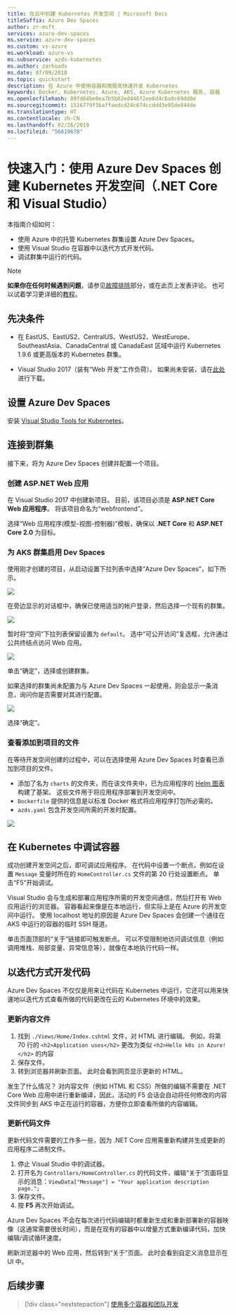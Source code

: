 ```yaml
---
title: 在云中创建 Kubernetes 开发空间 | Microsoft Docs
titleSuffix: Azure Dev Spaces
author: zr-msft
services: azure-dev-spaces
ms.service: azure-dev-spaces
ms.custom: vs-azure
ms.workload: azure-vs
ms.subservice: azds-kubernetes
ms.author: zarhoads
ms.date: 07/09/2018
ms.topic: quickstart
description: 在 Azure 中使用容器和微服务快速开发 Kubernetes
keywords: Docker, Kubernetes, Azure, AKS, Azure Kubernetes 服务, 容器
ms.openlocfilehash: 89fd64be0ea7b5b02ed446f2ee6d4c6a9c69dd0e
ms.sourcegitcommit: 1516779f1baffaedcd24c674ccddd3e95de844de
ms.translationtype: HT
ms.contentlocale: zh-CN
ms.lasthandoff: 02/26/2019
ms.locfileid: "56819678"
---
```

# <a name="quickstart-create-a-kubernetes-dev-space-with-azure-dev-spaces-net-core-and-visual-studio"></a>快速入门：使用 Azure Dev Spaces 创建 Kubernetes 开发空间（.NET Core 和 Visual Studio）

本指南介绍如何：

- 使用 Azure 中的托管 Kubernetes 群集设置 Azure Dev Spaces。
- 使用 Visual Studio 在容器中以迭代方式开发代码。
- 调试群集中运行的代码。

> [!Note]
> **如果你在任何时候遇到问题**，请参见[故障排除](troubleshooting.md)部分，或在此页上发表评论。 也可以试着学习更详细的[教程](get-started-netcore-visualstudio.md)。

## <a name="prerequisites"></a>先决条件

- 在 EastUS、EastUS2、CentralUS、WestUS2、WestEurope、SoutheastAsia、CanadaCentral 或 CanadaEast 区域中运行 Kubernetes 1.9.6 或更高版本的 Kubernetes 群集。

- Visual Studio 2017（装有“Web 开发”工作负荷）。 如果尚未安装，请在[此处](https://aka.ms/vsdownload?utm_source=mscom&utm_campaign=msdocs)进行下载。

## <a name="set-up-azure-dev-spaces"></a>设置 Azure Dev Spaces

安装 [Visual Studio Tools for Kubernetes](https://aka.ms/get-vsk8stools)。

## <a name="connect-to-a-cluster"></a>连接到群集

接下来，将为 Azure Dev Spaces 创建并配置一个项目。

### <a name="create-an-aspnet-web-app"></a>创建 ASP.NET Web 应用

在 Visual Studio 2017 中创建新项目。 目前，该项目必须是 **ASP.NET Core Web 应用程序**。 将该项目命名为“webfrontend”。

选择“Web 应用程序(模型-视图-控制器)”模板，确保以 **.NET Core** 和 **ASP.NET Core 2.0** 为目标。

### <a name="enable-dev-spaces-for-an-aks-cluster"></a>为 AKS 群集启用 Dev Spaces

使用刚才创建的项目，从启动设置下拉列表中选择“Azure Dev Spaces”，如下所示。

![](media/get-started-netcore-visualstudio/LaunchSettings.png)

在旁边显示的对话框中，确保已使用适当的帐户登录，然后选择一个现有的群集。

![](media/get-started-netcore-visualstudio/Azure-Dev-Spaces-Dialog.png)

暂时将“空间”下拉列表保留设置为 `default`。 选中“可公开访问”复选框，允许通过公共终结点访问 Web 应用。

![](media/get-started-netcore-visualstudio/Azure-Dev-Spaces-Dialog2.png)

单击“确定”，选择或创建群集。

如果选择的群集尚未配置为与 Azure Dev Spaces 一起使用，则会显示一条消息，询问你是否需要对其进行配置。

![](media/get-started-netcore-visualstudio/Add-Azure-Dev-Spaces-Resource.png)

选择“确定”。 

### <a name="look-at-the-files-added-to-project"></a>查看添加到项目的文件
在等待开发空间创建的过程中，可以在选择使用 Azure Dev Spaces 时查看已添加到项目的文件。

- 添加了名为 `charts` 的文件夹，而在该文件夹中，已为应用程序的 [Helm 图表](https://docs.helm.sh)构建了基架。 这些文件用于将应用程序部署到开发空间中。
- `Dockerfile` 提供的信息是以标准 Docker 格式将应用程序打包所必需的。
- `azds.yaml` 包含开发空间所需的开发时配置。

![](media/get-started-netcore-visualstudio/ProjectFiles.png)

## <a name="debug-a-container-in-kubernetes"></a>在 Kubernetes 中调试容器
成功创建开发空间之后，即可调试应用程序。 在代码中设置一个断点，例如在设置 `Message` 变量时所在的 `HomeController.cs` 文件的第 20 行处设置断点。 单击“F5”开始调试。 

Visual Studio 会与生成和部署应用程序所需的开发空间通信，然后打开有 Web 应用运行的浏览器。 容器看起来像是在本地运行，但实际上是在 Azure 的开发空间中运行。 使用 localhost 地址的原因是 Azure Dev Spaces 会创建一个通往在 AKS 中运行的容器的临时 SSH 隧道。

单击页面顶部的“关于”链接即可触发断点。 可以不受限制地访问调试信息（例如调用堆栈、局部变量、异常信息等），就像在本地执行代码一样。


## <a name="iteratively-develop-code"></a>以迭代方式开发代码

Azure Dev Spaces 不仅仅是用来让代码在 Kubernetes 中运行，它还可以用来快速地以迭代方式查看所做的代码更改在云的 Kubernetes 环境中的效果。

### <a name="update-a-content-file"></a>更新内容文件
1. 找到 `./Views/Home/Index.cshtml` 文件，对 HTML 进行编辑。 例如，将第 70 行的 `<h2>Application uses</h2>` 更改为类似 `<h2>Hello k8s in Azure!</h2>` 的内容
1. 保存文件。
1. 转到浏览器并刷新页面。 此时会看到网页显示更新的 HTML。

发生了什么情况？ 对内容文件（例如 HTML 和 CSS）所做的编辑不需要在 .NET Core Web 应用中进行重新编译，因此，活动的 F5 会话会自动将任何修改的内容文件同步到 AKS 中正在运行的容器，方便你立即查看所做的内容编辑。

### <a name="update-a-code-file"></a>更新代码文件
更新代码文件需要的工作多一些，因为 .NET Core 应用需重新构建并生成更新的应用程序二进制文件。

1. 停止 Visual Studio 中的调试器。
1. 打开名为 `Controllers/HomeController.cs` 的代码文件，编辑“关于”页面将显示的消息：`ViewData["Message"] = "Your application description page.";`
1. 保存文件。
1. 按 **F5** 再次开始调试。 

Azure Dev Spaces 不会在每次进行代码编辑时都重新生成和重新部署新的容器映像（这通常需要很长时间），而是在现有的容器中以增量方式重新编译代码，加快编辑/调试循环速度。

刷新浏览器中的 Web 应用，然后转到“关于”页面。 此时会看到自定义消息显示在 UI 中。


## <a name="next-steps"></a>后续步骤

> [!div class="nextstepaction"]
> [使用多个容器和团队开发](multi-service-netcore-visualstudio.md)
